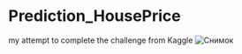 # Prediction_HousePrice
my attempt to complete the challenge from Kaggle
![Снимок](https://user-images.githubusercontent.com/70618589/163308593-79c29163-64d6-48f4-be33-2f3e06fcba0a.JPG)
